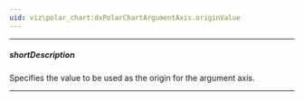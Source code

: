 ```yaml
---
uid: viz\polar_chart:dxPolarChartArgumentAxis.originValue
---
```

---
##### shortDescription
Specifies the value to be used as the origin for the argument axis.

---
<!--
Normally, PolarChart calculates the origin value of the argument axis automatically depending on the smallest argument of series points. In case you need to specify it explicitly, use the **argumentAxis**.**originValue** property.

[note] If the series contains points whose argument is less than the specified origin value, these points will reside to the left from the argument axis' origin. This may lead the start and end of the resulting diagram to overlap.
-->